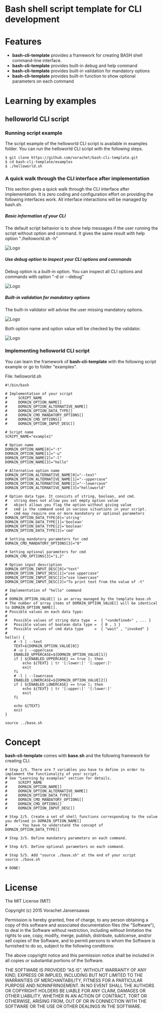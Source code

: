 
# Bash shell script template for CLI development

# Features

 * **bash-cli-template** provides a framework for creating BASH shell command-line interface.
 * **bash-cli-template** provides built-in debug and help command
 * **bash-cli-template** provides built-in validation for mandatory options 
 * **bash-cli-template** provides built-in function to show optional parameters on each command 

# Learning by examples

## helloworld CLI script  

### Running script example

The script example of the helloworld CLI script is available in examples folder. 
You can run the helloworld CLI script with the following steps.

```
$ git clone https://github.com/vorachet/bash-cli-template.git
$ cd bash-cli-template/examples
$ ./helloworld.sh
```

###  A quick walk through the CLI interface after implementation

This section gives a quick walk through the CLI interface after implementation. It is zero coding and configuration effort on providing the following interfaces work. All interface interactions will be managed by bash.sh.

##### Basic information of your CLI

The default script behavior is to show help messages if the user running the script without option and command. It gives the same result with help option "./helloworld.sh -h"

![Logo](https://github.com/vorachet/bash-cli-template/raw/master/screenshot/1.jpg)

##### Use debug option to inspect your CLI options and commands

Debug option is a built-in option. You can inspect all CLI options and commands with option "-d or --debug"

![Logo](https://github.com/vorachet/bash-cli-template/raw/master/screenshot/2.jpg)

##### Built-in validation for mandatory options

The built-in validator will advise the user missing mandatory options.

![Logo](https://github.com/vorachet/bash-cli-template/raw/master/screenshot/3.jpg)

Both option name and option value will be checked by the validator.

![Logo](https://github.com/vorachet/bash-cli-template/raw/master/screenshot/4.jpg)

###  Implementing helloworld CLI script 

You can learn the framework of **bash-cli-template** with the following script example or go to folder "examples".

File: helloworld.sh
```
#!/bin/bash

# Implementation of your script 
#     SCRIPT_NAME
#     DOMAIN_OPTION_NAME[]
#     DOMAIN_OPTION_ALTERNATIVE_NAME[]
#     DOMAIN_OPTION_DATA_TYPE[]
#     DOMAIN_CMD_MANDATORY_OPTIONS[]
#     DOMAIN_CMD_OPTIONS[]
#     DOMAIN_OPTION_INPUT_DESC[]

# Script name
SCRIPT_NAME="example1"

# Option name
DOMAIN_OPTION_NAME[0]="-t"
DOMAIN_OPTION_NAME[1]="-u"
DOMAIN_OPTION_NAME[2]="-l"
DOMAIN_OPTION_NAME[3]="hello"

# Alternative option name
DOMAIN_OPTION_ALTERNATIVE_NAME[0]="--text"
DOMAIN_OPTION_ALTERNATIVE_NAME[1]="--uppercase"
DOMAIN_OPTION_ALTERNATIVE_NAME[2]="--lowercase"
DOMAIN_OPTION_ALTERNATIVE_NAME[3]="helloworld" 

# Option data type. It consists of string, boolean, and cmd.
# 	string does not allow you set empty option value
# 	object allows you flag the option without giving value
# 	cmd is the command used in various situations in your script. 
#	cmd may require one or more mandatory or optional parameters
DOMAIN_OPTION_DATA_TYPE[0]='string'
DOMAIN_OPTION_DATA_TYPE[1]='boolean'
DOMAIN_OPTION_DATA_TYPE[2]='boolean'
DOMAIN_OPTION_DATA_TYPE[3]='cmd'

# Setting mandatory parameters for cmd
DOMAIN_CMD_MANDATORY_OPTIONS[3]="0"

# Setting optional parameters for cmd
DOMAIN_CMD_OPTIONS[3]="1,2"

# Option input description
DOMAIN_OPTION_INPUT_DESC[0]="text"
DOMAIN_OPTION_INPUT_DESC[1]="use uppercase"
DOMAIN_OPTION_INPUT_DESC[2]="use lowercase"
DOMAIN_OPTION_INPUT_DESC[3]="To print text from the value of -t"

# Implementation of "hello" command
# 
# DOMAIN_OPTION_VALUE[] is an array managed by the template base.sh
# The number of array items of DOMAIN_OPTION_VALUE[] will be identical to DOMAIN_OPTION_NAME[].
# Possible values on each data type: 
# 
#   Possible values of string data type  =  { "<undefined>" , ... }
#   Possible values of boolean data type =  { 0 , 1 }
#   Possible values of cmd data type     =  { "wait" , "invoked" }
# 
hello() {
    # -t | --text
    TEXT=${DOMAIN_OPTION_VALUE[0]}
    # -u | --uppercase
    ENABLED_UPPERCASE=${DOMAIN_OPTION_VALUE[1]}
    if [ ${ENABLED_UPPERCASE} == true ]; then
        echo ${TEXT} | tr '[:lower:]' '[:upper:]'
        exit
    fi 
    # -l | --lowercase
    ENABLED_LOWERCASE=${DOMAIN_OPTION_VALUE[2]}
    if [ ${ENABLED_LOWERCASE} == true ]; then
        echo ${TEXT} | tr '[:upper:]' '[:lower:]'
        exit
    fi 

    echo ${TEXT}
    exit
}

source ../base.sh

``` 

# Concept 

**bash-cli-template** comes with **base.sh** and the following framework for creating CLI.

```
# Step 1/5. There are 7 variables you have to define in order to implement the functionality of your script.
# See "Learning by examples" section for details.
#     SCRIPT_NAME
#     DOMAIN_OPTION_NAME[]
#     DOMAIN_OPTION_ALTERNATIVE_NAME[]
#     DOMAIN_OPTION_DATA_TYPE[]
#     DOMAIN_CMD_MANDATORY_OPTIONS[]
#     DOMAIN_CMD_OPTIONS[]
#     DOMAIN_OPTION_INPUT_DESC[]

# Step 2/5. Create a set of shell functions corresponding to the value you defined in DOMAIN_OPTION_NAME[]
#     - You have to understand the concept of DOMAIN_OPTION_DATA_TYPE[]   

# Step 3/5. Define mandatory parameters on each command.

# Step 4/5. Define optional parameters on each command.

# Step 5/5. Add "source ./base.sh" at the end of your script
source ./base.sh

# DONE!
```

# License 

The MIT License (MIT)

Copyright (c) 2015 Vorachet Jaroensawas 

Permission is hereby granted, free of charge, to any person obtaining a copy
of this software and associated documentation files (the "Software"), to deal
in the Software without restriction, including without limitation the rights
to use, copy, modify, merge, publish, distribute, sublicense, and/or sell
copies of the Software, and to permit persons to whom the Software is
furnished to do so, subject to the following conditions:

The above copyright notice and this permission notice shall be included in all
copies or substantial portions of the Software.

THE SOFTWARE IS PROVIDED "AS IS", WITHOUT WARRANTY OF ANY KIND, EXPRESS OR
IMPLIED, INCLUDING BUT NOT LIMITED TO THE WARRANTIES OF MERCHANTABILITY,
FITNESS FOR A PARTICULAR PURPOSE AND NONINFRINGEMENT. IN NO EVENT SHALL THE
AUTHORS OR COPYRIGHT HOLDERS BE LIABLE FOR ANY CLAIM, DAMAGES OR OTHER
LIABILITY, WHETHER IN AN ACTION OF CONTRACT, TORT OR OTHERWISE, ARISING FROM,
OUT OF OR IN CONNECTION WITH THE SOFTWARE OR THE USE OR OTHER DEALINGS IN THE
SOFTWARE.
